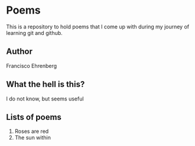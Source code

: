 # Poems

This is a repository to hold poems that I come up with during my journey of learning git and github.

## Author

Francisco Ehrenberg 

## What the hell is this?

I do not know, but seems useful

## Lists of poems
1. Roses are red
2. The sun within
